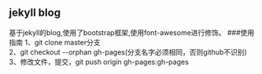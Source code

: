jekyll blog
--------------
基于jekyll的blog,使用了bootstrap框架,使用font-awesome进行修饰。
###使用指南
1、git clone master分支   
2、git checkout --orphan gh-pages(分支名字必须相同，否则github不识别)   
3、修改文件，提交，git push origin gh-pages:gh-pages

